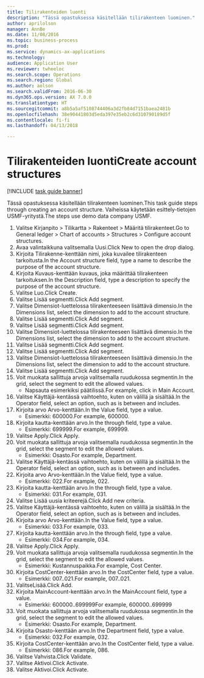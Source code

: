 ```yaml
--- 
title: Tilirakenteiden luonti
description: "Tässä opastuksessa käsitellään tilirakenteen luominen."
author: aprilolson
manager: AnnBe
ms.date: 11/08/2016
ms.topic: business-process
ms.prod: 
ms.service: dynamics-ax-applications
ms.technology: 
audience: Application User
ms.reviewer: twheeloc
ms.search.scope: Operations
ms.search.region: Global
ms.author: aolson
ms.search.validFrom: 2016-06-30
ms.dyn365.ops.version: AX 7.0.0
ms.translationtype: HT
ms.sourcegitcommit: a8b5a5af5108744406a3d2fb84d7151baea2481b
ms.openlocfilehash: 38e90441803d5eda397e35eb2c6d310790189d5f
ms.contentlocale: fi-fi
ms.lasthandoff: 04/13/2018

---
```

# <a name="create-account-structures"></a><span data-ttu-id="b444f-103">Tilirakenteiden luonti</span><span class="sxs-lookup"><span data-stu-id="b444f-103">Create account structures</span></span>

[!INCLUDE [task guide banner](../../includes/task-guide-banner.md)]

<span data-ttu-id="b444f-104">Tässä opastuksessa käsitellään tilirakenteen luominen.</span><span class="sxs-lookup"><span data-stu-id="b444f-104">This task guide steps through creating an account structure.</span></span> <span data-ttu-id="b444f-105">Vaiheissa käytetään esittely-tietojen USMF-yritystä.</span><span class="sxs-lookup"><span data-stu-id="b444f-105">The steps use demo data company USMF.</span></span>

1. <span data-ttu-id="b444f-106">Valitse Kirjanpito > Tilikartta > Rakenteet > Määritä tilirakenteet.</span><span class="sxs-lookup"><span data-stu-id="b444f-106">Go to General ledger > Chart of accounts > Structures > Configure account structures.</span></span>
2. <span data-ttu-id="b444f-107">Avaa valintaikkuna valitsemalla Uusi.</span><span class="sxs-lookup"><span data-stu-id="b444f-107">Click New to open the drop dialog.</span></span>
3. <span data-ttu-id="b444f-108">Kirjoita Tilirakenne-kenttään nimi, joka kuvailee tilirakenteen tarkoitusta.</span><span class="sxs-lookup"><span data-stu-id="b444f-108">In the Account structure field, type a name to describe the purpose of the account structure.</span></span>
4. <span data-ttu-id="b444f-109">Kirjoita Kuvaus-kenttään kuvaus, joka määrittää tilirakenteen tarkoituksen.</span><span class="sxs-lookup"><span data-stu-id="b444f-109">In the Description field, type a description to specify the purpose of the account structure.</span></span>
5. <span data-ttu-id="b444f-110">Valitse Luo.</span><span class="sxs-lookup"><span data-stu-id="b444f-110">Click Create.</span></span>
6. <span data-ttu-id="b444f-111">Valitse Lisää segmentti.</span><span class="sxs-lookup"><span data-stu-id="b444f-111">Click Add segment.</span></span>
7. <span data-ttu-id="b444f-112">Valitse Dimensiot-luettelossa tilirakenteeseen lisättävä dimensio.</span><span class="sxs-lookup"><span data-stu-id="b444f-112">In the Dimensions list, select the dimension to add to the account structure.</span></span>
8. <span data-ttu-id="b444f-113">Valitse Lisää segmentti.</span><span class="sxs-lookup"><span data-stu-id="b444f-113">Click Add segment.</span></span>
9. <span data-ttu-id="b444f-114">Valitse Lisää segmentti.</span><span class="sxs-lookup"><span data-stu-id="b444f-114">Click Add segment.</span></span>
10. <span data-ttu-id="b444f-115">Valitse Dimensiot-luettelossa tilirakenteeseen lisättävä dimensio.</span><span class="sxs-lookup"><span data-stu-id="b444f-115">In the Dimensions list, select the dimension to add to the account structure.</span></span>
11. <span data-ttu-id="b444f-116">Valitse Lisää segmentti.</span><span class="sxs-lookup"><span data-stu-id="b444f-116">Click Add segment.</span></span>
12. <span data-ttu-id="b444f-117">Valitse Lisää segmentti.</span><span class="sxs-lookup"><span data-stu-id="b444f-117">Click Add segment.</span></span>
13. <span data-ttu-id="b444f-118">Valitse Dimensiot-luettelossa tilirakenteeseen lisättävä dimensio.</span><span class="sxs-lookup"><span data-stu-id="b444f-118">In the Dimensions list, select the dimension to add to the account structure.</span></span>
14. <span data-ttu-id="b444f-119">Valitse Lisää segmentti.</span><span class="sxs-lookup"><span data-stu-id="b444f-119">Click Add segment.</span></span>
15. <span data-ttu-id="b444f-120">Voit muokata sallittuja arvoja valitsemalla ruudukossa segmentin.</span><span class="sxs-lookup"><span data-stu-id="b444f-120">In the grid, select the segment to edit the allowed values.</span></span>
    * <span data-ttu-id="b444f-121">Napsauta esimerkiksi päätilissä.</span><span class="sxs-lookup"><span data-stu-id="b444f-121">For example, click in Main Account.</span></span>  
16. <span data-ttu-id="b444f-122">Valitse Käyttäjä-kentässä vaihtoehto, kuten on välillä ja sisältää.</span><span class="sxs-lookup"><span data-stu-id="b444f-122">In the Operator field, select an option, such as is between and includes.</span></span>
17. <span data-ttu-id="b444f-123">Kirjoita arvo Arvo-kenttään.</span><span class="sxs-lookup"><span data-stu-id="b444f-123">In the Value field, type a value.</span></span>
    * <span data-ttu-id="b444f-124">Esimerkki: 600000.</span><span class="sxs-lookup"><span data-stu-id="b444f-124">For example, 600000.</span></span>  
18. <span data-ttu-id="b444f-125">Kirjoita kautta-kenttään arvo.</span><span class="sxs-lookup"><span data-stu-id="b444f-125">In the through field, type a value.</span></span>
    * <span data-ttu-id="b444f-126">Esimerkki: 699999.</span><span class="sxs-lookup"><span data-stu-id="b444f-126">For example, 699999.</span></span>  
19. <span data-ttu-id="b444f-127">Valitse Apply.</span><span class="sxs-lookup"><span data-stu-id="b444f-127">Click Apply.</span></span>
20. <span data-ttu-id="b444f-128">Voit muokata sallittuja arvoja valitsemalla ruudukossa segmentin.</span><span class="sxs-lookup"><span data-stu-id="b444f-128">In the grid, select the segment to edit the allowed values.</span></span>
    * <span data-ttu-id="b444f-129">Esimerkki: Osasto.</span><span class="sxs-lookup"><span data-stu-id="b444f-129">For example, Department.</span></span>  
21. <span data-ttu-id="b444f-130">Valitse Käyttäjä-kentässä vaihtoehto, kuten on välillä ja sisältää.</span><span class="sxs-lookup"><span data-stu-id="b444f-130">In the Operator field, select an option, such as is between and includes.</span></span>
22. <span data-ttu-id="b444f-131">Kirjoita arvo Arvo-kenttään.</span><span class="sxs-lookup"><span data-stu-id="b444f-131">In the Value field, type a value.</span></span>
    * <span data-ttu-id="b444f-132">Esimerkki: 022.</span><span class="sxs-lookup"><span data-stu-id="b444f-132">For example, 022.</span></span>  
23. <span data-ttu-id="b444f-133">Kirjoita kautta-kenttään arvo.</span><span class="sxs-lookup"><span data-stu-id="b444f-133">In the through field, type a value.</span></span>
    * <span data-ttu-id="b444f-134">Esimerkki: 031.</span><span class="sxs-lookup"><span data-stu-id="b444f-134">For example, 031.</span></span>  
24. <span data-ttu-id="b444f-135">Valitse Lisää uusia kriteerejä.</span><span class="sxs-lookup"><span data-stu-id="b444f-135">Click Add new criteria.</span></span>
25. <span data-ttu-id="b444f-136">Valitse Käyttäjä-kentässä vaihtoehto, kuten on välillä ja sisältää.</span><span class="sxs-lookup"><span data-stu-id="b444f-136">In the Operator field, select an option, such as is between and includes.</span></span>
26. <span data-ttu-id="b444f-137">Kirjoita arvo Arvo-kenttään.</span><span class="sxs-lookup"><span data-stu-id="b444f-137">In the Value field, type a value.</span></span>
    * <span data-ttu-id="b444f-138">Esimerkki: 033.</span><span class="sxs-lookup"><span data-stu-id="b444f-138">For example, 033.</span></span>  
27. <span data-ttu-id="b444f-139">Kirjoita kautta-kenttään arvo.</span><span class="sxs-lookup"><span data-stu-id="b444f-139">In the through field, type a value.</span></span>
    * <span data-ttu-id="b444f-140">Esimerkki: 034.</span><span class="sxs-lookup"><span data-stu-id="b444f-140">For example, 034.</span></span>  
28. <span data-ttu-id="b444f-141">Valitse Apply.</span><span class="sxs-lookup"><span data-stu-id="b444f-141">Click Apply.</span></span>
29. <span data-ttu-id="b444f-142">Voit muokata sallittuja arvoja valitsemalla ruudukossa segmentin.</span><span class="sxs-lookup"><span data-stu-id="b444f-142">In the grid, select the segment to edit the allowed values.</span></span>
    * <span data-ttu-id="b444f-143">Esimerkki: Kustannuspaikka.</span><span class="sxs-lookup"><span data-stu-id="b444f-143">For example, Cost Center.</span></span>  
30. <span data-ttu-id="b444f-144">Kirjoita CostCenter-kenttään arvo.</span><span class="sxs-lookup"><span data-stu-id="b444f-144">In the CostCenter field, type a value.</span></span>
    * <span data-ttu-id="b444f-145">Esimerkki: 007..021.</span><span class="sxs-lookup"><span data-stu-id="b444f-145">For example, 007..021.</span></span>  
31. <span data-ttu-id="b444f-146">ValitseLisää.</span><span class="sxs-lookup"><span data-stu-id="b444f-146">Click Add.</span></span>
32. <span data-ttu-id="b444f-147">Kirjoita MainAccount-kenttään arvo.</span><span class="sxs-lookup"><span data-stu-id="b444f-147">In the MainAccount field, type a value.</span></span>
    * <span data-ttu-id="b444f-148">Esimerkki: 600000..699999</span><span class="sxs-lookup"><span data-stu-id="b444f-148">For example, 600000..699999</span></span>  
33. <span data-ttu-id="b444f-149">Voit muokata sallittuja arvoja valitsemalla ruudukossa segmentin.</span><span class="sxs-lookup"><span data-stu-id="b444f-149">In the grid, select the segment to edit the allowed values.</span></span>
    * <span data-ttu-id="b444f-150">Esimerkki: Osasto.</span><span class="sxs-lookup"><span data-stu-id="b444f-150">For example, Department.</span></span>  
34. <span data-ttu-id="b444f-151">Kirjoita Osasto-kenttään arvo.</span><span class="sxs-lookup"><span data-stu-id="b444f-151">In the Department field, type a value.</span></span>
    * <span data-ttu-id="b444f-152">Esimerkki: 032.</span><span class="sxs-lookup"><span data-stu-id="b444f-152">For example, 032.</span></span>  
35. <span data-ttu-id="b444f-153">Kirjoita CostCenter-kenttään arvo.</span><span class="sxs-lookup"><span data-stu-id="b444f-153">In the CostCenter field, type a value.</span></span>
    * <span data-ttu-id="b444f-154">Esimerkki: 086.</span><span class="sxs-lookup"><span data-stu-id="b444f-154">For example, 086.</span></span>  
36. <span data-ttu-id="b444f-155">Valitse Vahvista.</span><span class="sxs-lookup"><span data-stu-id="b444f-155">Click Validate.</span></span>
37. <span data-ttu-id="b444f-156">Valitse Aktivoi.</span><span class="sxs-lookup"><span data-stu-id="b444f-156">Click Activate.</span></span>
38. <span data-ttu-id="b444f-157">Valitse Aktivoi.</span><span class="sxs-lookup"><span data-stu-id="b444f-157">Click Activate.</span></span>


